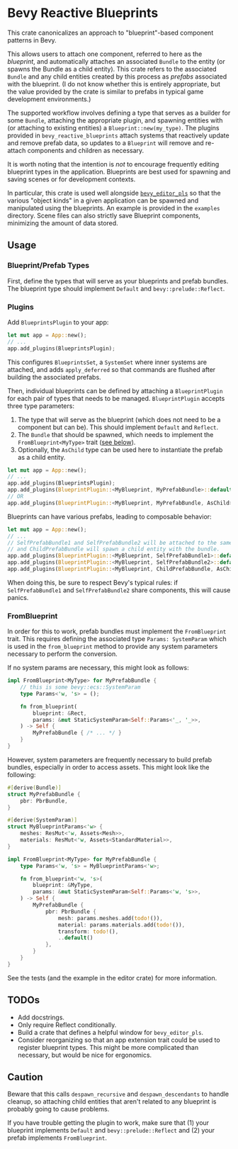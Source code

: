 # Bevy Reactive Blueprints

This crate canonicalizes an approach to "blueprint"-based component patterns in Bevy.

This allows users to attach one component, referred to here as the _blueprint_, and automatically attaches an associated `Bundle` to the entity (or spawns the Bundle as a child entity). This crate refers to the associated `Bundle` and any child entities created by this process as _prefabs_ associated with the blueprint. (I do not know whether this is entirely appropriate, but the value provided by the crate is similar to prefabs in typical game development environments.)

The supported workflow involves defining a type that serves as a builder for some `Bundle`, attaching the appropriate plugin, and spawning entities with (or attaching to existing entities) a `Blueprint::new(my_type)`. The plugins provided in `bevy_reactive_blueprints` attach systems that reactively update and remove prefab data, so updates to a `Blueprint` will remove and re-attach components and children as necessary.

It is worth noting that the intention is _not_ to encourage frequently editing blueprint types in the application. Blueprints are best used for spawning and saving scenes or for development contexts.

In particular, this crate is used well alongside [`bevy_editor_pls`](https://github.com/jakobhellermann/bevy_editor_pls) so that the various "object kinds" in a given application can be spawned and manipulated using the blueprints. An example is provided in the `examples` directory. Scene files can also strictly save Blueprint components, minimizing the amount of data stored.

## Usage

### Blueprint/Prefab Types

First, define the types that will serve as your blueprints and prefab bundles. The blueprint type should implement `Default` and `bevy::prelude::Reflect`.

### Plugins

Add `BlueprintsPlugin` to your app:

```rust
let mut app = App::new();
// ...
app.add_plugins(BlueprintsPlugin);
```

This configures `BlueprintsSet`, a `SystemSet` where inner systems are attached, and adds `apply_deferred` so that commands are flushed after building the associated prefabs.

Then, individual blueprints can be defined by attaching a `BlueprintPlugin` for each pair of types that needs to be managed. `BlueprintPlugin` accepts three type parameters:

1. The type that will serve as the blueprint (which does not need to be a component but can be). This should implement `Default` and `Reflect`.
2. The `Bundle` that should be spawned, which needs to implement the `FromBlueprint<MyType>` trait ([see below](#fromblueprint)).
3. Optionally, the `AsChild` type can be used here to instantiate the prefab as a child entity.

```rust
let mut app = App::new();
// ...
app.add_plugins(BlueprintsPlugin);
app.add_plugins(BlueprintPlugin::<MyBlueprint, MyPrefabBundle>::default());
// OR
app.add_plugins(BlueprintPlugin::<MyBlueprint, MyPrefabBundle, AsChild>::default());
```

Blueprints can have various prefabs, leading to composable behavior:

```rust
let mut app = App::new();
// ...
// SelfPrefabBundle1 and SelfPrefabBundle2 will be attached to the same entity,
// and ChildPrefabBundle will spawn a child entity with the bundle.
app.add_plugins(BlueprintPlugin::<MyBlueprint, SelfPrefabBundle1>::default());
app.add_plugins(BlueprintPlugin::<MyBlueprint, SelfPrefabBundle2>::default());
app.add_plugins(BlueprintPlugin::<MyBlueprint, ChildPrefabBundle, AsChild>::default());
```

When doing this, be sure to respect Bevy's typical rules: if `SelfPrefabBundle1` and `SelfPrefabBundle2` share components, this will cause panics.

### FromBlueprint

In order for this to work, prefab bundles must implement the `FromBlueprint` trait. This requires defining the associated type `Params: SystemParam` which is used in the `from_blueprint` method to provide any system parameters necessary to perform the conversion.

If no system params are necessary, this might look as follows:

```rust
impl FromBlueprint<MyType> for MyPrefabBundle {
    // this is some bevy::ecs::SystemParam
    type Params<'w, 's> = ();

    fn from_blueprint(
        blueprint: &Rect,
        params: &mut StaticSystemParam<Self::Params<'_, '_>>,
    ) -> Self {
        MyPrefabBundle { /* ... */ }
    }
}
```

However, system parameters are frequently necessary to build prefab bundles, especially in order to access assets. This might look like the following:

```rust
#[derive(Bundle)]
struct MyPrefabBundle {
    pbr: PbrBundle,
}

#[derive(SystemParam)]
struct MyBlueprintParams<'w> {
    meshes: ResMut<'w, Assets<Mesh>>,
    materials: ResMut<'w, Assets<StandardMaterial>>,
}

impl FromBlueprint<MyType> for MyPrefabBundle {
    type Params<'w, 's> = MyBlueprintParams<'w>;

    fn from_blueprint<'w, 's>(
        blueprint: &MyType,
        params: &mut StaticSystemParam<Self::Params<'w, 's>>,
    ) -> Self {
        MyPrefabBundle {
            pbr: PbrBundle {
                mesh: params.meshes.add(todo!()),
                material: params.materials.add(todo!()),
                transform: todo!(),
                ..default()
            },
        }
    }
}
```

See the tests (and the example in the editor crate) for more information.

## TODOs

- Add docstrings.
- Only require Reflect conditionally.
- Build a crate that defines a helpful window for `bevy_editor_pls`.
- Consider reorganizing so that an app extension trait could be used to register blueprint types. This might be more complicated than necessary, but would be nice for ergonomics.

## Caution

Beware that this calls `despawn_recursive` and `despawn_descendants` to handle cleanup, so attaching child entities that aren't related to any blueprint is probably going to cause problems.

If you have trouble getting the plugin to work, make sure that (1) your blueprint implements `Default` and `bevy::prelude::Reflect` and (2) your prefab implements `FromBlueprint`.
